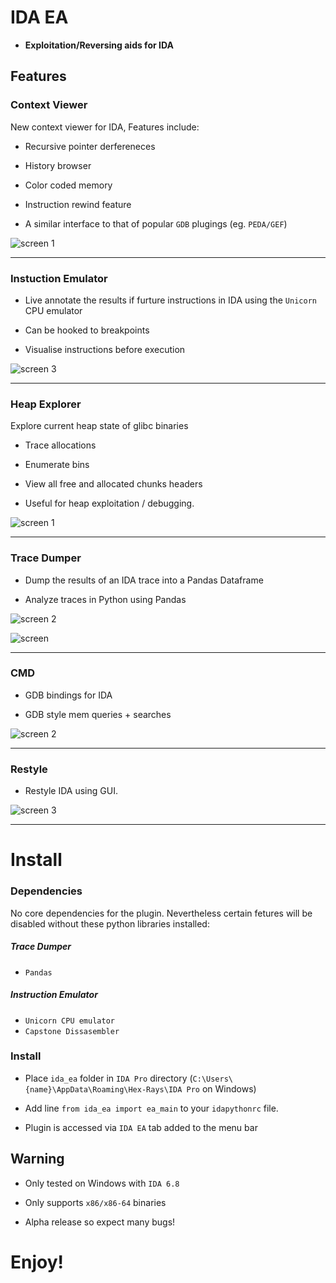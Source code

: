 # IDA EA #

* **Exploitation/Reversing aids for IDA** 

## Features ##

### Context Viewer ###

New context  viewer for IDA, Features include:

* Recursive pointer derfereneces

* History browser

* Color coded memory

* Instruction rewind feature

* A similar interface to that of popular `GDB` plugings (eg. `PEDA/GEF`)


![screen 1](./screens/view2.png)

_______________


### Instuction Emulator ###

* Live annotate the results if furture instructions in IDA using the `Unicorn` CPU emulator
 

* Can be hooked to breakpoints

* Visualise instructions before execution


![screen 3](./screens/emu.png)

_______________

### Heap Explorer ### 

Explore current heap state of glibc binaries

* Trace allocations

* Enumerate bins 

* View all free and allocated chunks headers

* Useful for heap exploitation  /  debugging.

![screen 1](./screens/heap.png)

_______________

### Trace Dumper ### 

* Dump the results of an IDA trace into a Pandas Dataframe

* Analyze traces in Python using Pandas

![screen 2](./screens/trace.png)

![screen](./screens/trace10.png)

_______________
### CMD ### 

* GDB bindings for IDA

* GDB style mem queries + searches

![screen 2](./screens/cmd2.png)

_______________
### Restyle ### 

* Restyle IDA using GUI.

![screen 3](./screens/screen3.png)



___

# Install #

### Dependencies ###

No core dependencies for the plugin. Nevertheless certain fetures will be disabled without these python libraries installed:


##### Trace Dumper #####

* `Pandas` 

##### Instruction Emulator #####

* `Unicorn CPU emulator`
* `Capstone Dissasembler`


### Install ###

* Place `ida_ea` folder in `IDA Pro` directory  (`C:\Users\{name}\AppData\Roaming\Hex-Rays\IDA Pro` on Windows)
 
* Add line `from ida_ea import ea_main` to your `idapythonrc` file.

* Plugin is accessed via `IDA EA` tab added to the menu bar 

## Warning ##

* Only tested on Windows with `IDA 6.8`

* Only supports `x86/x86-64` binaries

* Alpha release so expect many bugs!


# Enjoy! #
